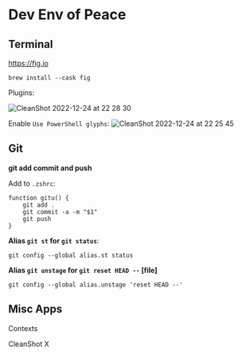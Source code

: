 # Dev Env of Peace

## Terminal

https://fig.io
```
brew install --cask fig
```

Plugins:

![CleanShot 2022-12-24 at 22 28 30](https://user-images.githubusercontent.com/19521762/209456109-2c95d030-c399-426a-8e4a-03306e141404.png)


Enable `Use PowerShell glyphs`: 
![CleanShot 2022-12-24 at 22 25 45](https://user-images.githubusercontent.com/19521762/209456067-a42dd595-69dd-4c7b-b805-32680bbb3d61.png)


## Git

**git add commit and push**

Add to `.zshrc`:
```
function gitu() {
    git add .
    git commit -a -m "$1"
    git push
}
```

**Alias `git st` for `git status`**:
```
git config --global alias.st status
```

**Alias `git unstage` for `git reset HEAD --` [file]**
```
git config --global alias.unstage 'reset HEAD --'
```


## Misc Apps

Contexts

CleanShot X
